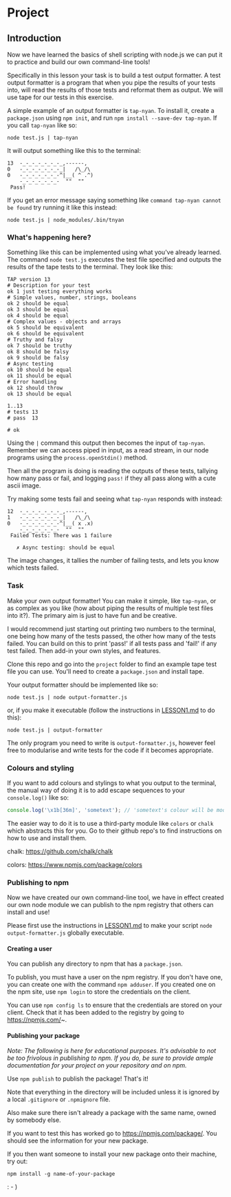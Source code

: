 # Project

## Introduction

Now we have learned the basics of shell scripting with node.js we can put it to
practice and build our own command-line tools!

Specifically in this lesson your task is to build a test output formatter. A test output formatter is a program that when you pipe the results of your tests into, will read the results
of those tests and reformat them as output. We will use tape for our tests in this exercise.

A simple example of an output formatter is `tap-nyan`. To install it, create a `package.json`
using `npm init`, and run `npm install --save-dev tap-nyan`. If you call `tap-nyan` like so:

```
node test.js | tap-nyan
```

It will output something like this to the terminal:

```
13  -_-_-_-_-_-_-_,------,
0   -_-_-_-_-_-_-_|   /\_/\
0   -_-_-_-_-_-_-^|__( ^ .^)
    -_-_-_-_-_-_-  ""  ""
 Pass!
```

If you get an error message saying something like `command tap-nyan cannot be found` try running it like this instead:

```
node test.js | node_modules/.bin/tnyan
```

### What's happening here?

Something like this can be implemented using what you've already learned. The
command `node test.js` executes the test file specified and outputs the results of
the tape tests to the terminal. They look like this:

```
TAP version 13
# Description for your test
ok 1 just testing everything works
# Simple values, number, strings, booleans
ok 2 should be equal
ok 3 should be equal
ok 4 should be equal
# Complex values - objects and arrays
ok 5 should be equivalent
ok 6 should be equivalent
# Truthy and falsy
ok 7 should be truthy
ok 8 should be falsy
ok 9 should be falsy
# Async testing
ok 10 should be equal
ok 11 should be equal
# Error handling
ok 12 should throw
ok 13 should be equal

1..13
# tests 13
# pass  13

# ok
```

Using the `|` command this output then becomes the input of `tap-nyan`. Remember we
can access piped in input, as a read stream, in our node programs using the
`process.openStdin()` method.

Then all the program is doing is reading the outputs of these tests, tallying how many
pass or fail, and logging `pass!` if they all pass along with a cute ascii image.

Try making some tests fail and seeing what `tap-nyan` responds with instead:

```
12  -_-_-_-_-_-_-_,------,
1   -_-_-_-_-_-_-_|   /\_/\
0   -_-_-_-_-_-_-^|__( x .x)
    -_-_-_-_-_-_-  ""  ""
 Failed Tests: There was 1 failure

   ✗ Async testing: should be equal
```

The image changes, it tallies the number of failing tests, and lets you know which
tests failed.

### Task

Make your own output formatter! You can make it simple, like `tap-nyan`, or as complex
as you like (how about piping the results of multiple test files into it?). The
primary aim is just to have fun and be creative.

I would recommend just starting out printing two numbers to the terminal, one being how many of the
tests passed, the other how many of the tests failed. You can build on this to print
'pass!' if all tests pass and 'fail!' if any test failed. Then add-in your own styles, and features.

Clone this repo and go into the `project` folder to find an example tape test file
you can use. You'll need to create a `package.json` and install tape.

Your output formatter should be implemented like so:

```
node test.js | node output-formatter.js
```

or, if you make it executable (follow the instructions in [LESSON1.md](https://github.com/bradreeder/Node-Shell-Workshop/blob/master/LESSON1.md) to do this):

```
node test.js | output-formatter
```

The only program you need to write is `output-formatter.js`, however feel free
to modularise and write tests for the code if it becomes appropriate.

### Colours and styling

If you want to add colours and stylings to what you output to the terminal, the
manual way of doing it is to add escape sequences to your `console.log()` like so:

```javascript
console.log('\x1b[36m]', 'sometext'); // 'sometext's colour will be modified
```

The easier way to do it is to use a third-party module like `colors` or `chalk` which
abstracts this for you. Go to their github repo's to find instructions on how to use
and install them.

chalk: https://github.com/chalk/chalk

colors: https://www.npmjs.com/package/colors

### Publishing to npm

Now we have created our own command-line tool, we have in effect created our
own node module we can publish to the npm registry that others can
install and use!

Please first use the instructions in [LESSON1.md](https://github.com/bradreeder/Node-Shell-Workshop/blob/master/LESSON1.md) to make your script `node output-formatter.js` globally executable.

#### Creating a user

You can publish any directory to npm that has a `package.json`.

To publish, you must have a user on the npm registry. If you don't have one, you
can create one with the command `npm adduser`. If you created one on the npm site,
use `npm login` to store the credentials on the client.

You can use `npm config ls` to ensure that the credentials are stored on your client.
Check that it has been added to the registry by going to https://npmjs.com/~.

#### Publishing your package

*Note: The following is here for educational purposes. It's advisable to not be too frivolous in publishing to npm. If you do, be sure to provide ample documentation for your project on your repository and on npm.*

Use `npm publish` to publish the package! That's it!

Note that everything in the directory will be included unless it is ignored by a local `.gitignore` or `.npmignore` file.

Also make sure there isn't already a package with the same name, owned by somebody else.

If you want to test this has worked go to https://npmjs.com/package/<package>. You should see the information for your new package.

If you then want someone to install your new package onto their machine, try out:

```
npm install -g name-of-your-package
```

: - )
